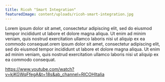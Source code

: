 ```yaml
---
title: Ricoh "Smart Integration"
featuredImage: content/uploads/ricoh-smart-integration.jpg
---
```

Lorem ipsum dolor sit amet, consectetur adipiscing elit, sed do eiusmod tempor incididunt ut labore et dolore magna aliqua. Ut enim ad minim veniam, quis nostrud exercitation ullamco laboris nisi ut aliquip ex ea commodo consequat.orem ipsum dolor sit amet, consectetur adipiscing elit, sed do eiusmod tempor incididunt ut labore et dolore magna aliqua. Ut enim ad minim veniam, quis nostrud exercitation ullamco laboris nisi ut aliquip ex ea commodo consequat.

https://www.youtube.com/watch?v=kjKGWqFfegA&t=18s&ab_channel=RICOHItalia
